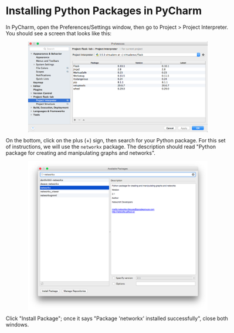 <style>
	body {margin:auto auto; width:80ex; max-width:95%;}
	blockquote {border-left: 1ex solid #E0E0E0; margin: 0; padding: 0 3ex;}
	img {display:block; max-width:80%; margin:auto;}
</style>

# Installing Python Packages in PyCharm

In PyCharm, open the Preferences/Settings window, then go to Project > Project Interpreter. You should see a screen that looks like this:

![The project interpreter dialog](interpreter.png)

On the bottom, click on the plus (+) sign, then search for your Python package. For this set of instructions, we will use the `networkx` package. The description should read "Python package for creating and manipulating graphs and networks".

![The package selection dialog](package.png)

Click "Install Package"; once it says "Package 'networkx' installed successfully", close both windows.
